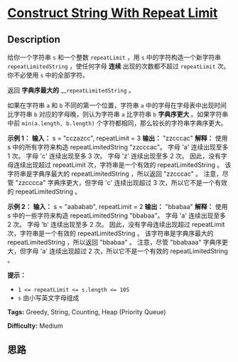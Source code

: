 # [Construct String With Repeat Limit][title]

## Description

给你一个字符串 `s` 和一个整数 `repeatLimit` ，用 `s` 中的字符构造一个新字符串 `repeatLimitedString`
，使任何字母 **连续** 出现的次数都不超过 `repeatLimit` 次。你不必使用 `s` 中的全部字符。

返回 **字典序最大的** __`repeatLimitedString` 。

如果在字符串 `a` 和 `b` 不同的第一个位置，字符串 `a` 中的字母在字母表中出现时间比字符串 `b` 对应的字母晚，则认为字符串 `a` 比字符串
`b` **字典序更大** 。如果字符串中前 `min(a.length, b.length)` 个字符都相同，那么较长的字符串字典序更大。



**示例 1：**
            **输入：** s = "cczazcc", repeatLimit = 3    **输出：** "zzcccac"    **解释：** 使用 s 中的所有字符来构造 repeatLimitedString "zzcccac"。    字母 'a' 连续出现至多 1 次。    字母 'c' 连续出现至多 3 次。    字母 'z' 连续出现至多 2 次。    因此，没有字母连续出现超过 repeatLimit 次，字符串是一个有效的 repeatLimitedString 。    该字符串是字典序最大的 repeatLimitedString ，所以返回 "zzcccac" 。    注意，尽管 "zzcccca" 字典序更大，但字母 'c' 连续出现超过 3 次，所以它不是一个有效的 repeatLimitedString 。    

**示例 2：**
            **输入：** s = "aababab", repeatLimit = 2    **输出：** "bbabaa"    **解释：**    使用 s 中的一些字符来构造 repeatLimitedString "bbabaa"。     字母 'a' 连续出现至多 2 次。     字母 'b' 连续出现至多 2 次。     因此，没有字母连续出现超过 repeatLimit 次，字符串是一个有效的 repeatLimitedString 。     该字符串是字典序最大的 repeatLimitedString ，所以返回 "bbabaa" 。     注意，尽管 "bbabaaa" 字典序更大，但字母 'a' 连续出现超过 2 次，所以它不是一个有效的 repeatLimitedString 。    



**提示：**

  * `1 <= repeatLimit <= s.length <= 105`
  * `s` 由小写英文字母组成


**Tags:** Greedy, String, Counting, Heap (Priority Queue)

**Difficulty:** Medium

## 思路

[title]: https://leetcode-cn.com/problems/construct-string-with-repeat-limit
